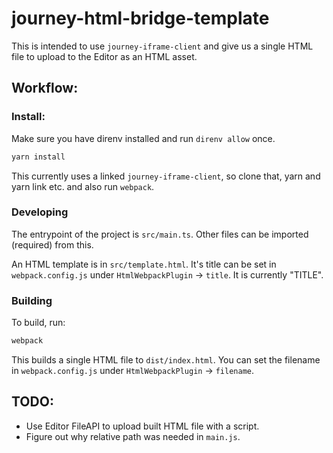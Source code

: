 # journey-html-bridge-template

This is intended to use `journey-iframe-client` and give us a single HTML file to upload to the Editor as an HTML asset.

## Workflow:

### Install:
Make sure you have direnv installed and run `direnv allow` once.
```sh
yarn install
```

This currently uses a linked `journey-iframe-client`, so clone that, yarn and yarn link etc. and also run `webpack`.

### Developing
The entrypoint of the project is `src/main.ts`. Other files can be imported (required) from this.

An HTML template is in `src/template.html`. It's title can be set in `webpack.config.js` under `HtmlWebpackPlugin` -> `title`. It is currently "TITLE".

### Building
To build, run:
```sh
webpack
```

This builds a single HTML file to `dist/index.html`. You can set the filename in `webpack.config.js` under `HtmlWebpackPlugin` -> `filename`.

## TODO:
 - Use Editor FileAPI to upload built HTML file with a script.
 - Figure out why relative path was needed in `main.js`.